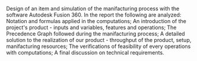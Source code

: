 Design of an item and simulation of the manifacturing process with the software Autodesk Fusion 360. In the report the following are analyzed: 
Notation and formulas applied in the computations;
An introduction of the project's product - inputs and variables, features and operations;
The Precedence Graph followed during the manifacturing process;
A detailed solution to the realization of our product - throughput of the product, setup, manifacturing resources;
The verifications of feasibility of every operations with computations;
A final discussion on technical requirements.
